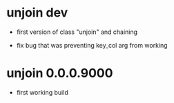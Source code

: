 # unjoin dev

* first version of class "unjoin" and chaining

* fix bug that was preventing key_col arg from working


# unjoin 0.0.0.9000

* first working build


